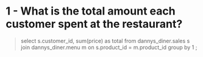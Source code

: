 # 1 - What is the total amount each customer spent at the restaurant?

> select s.customer_id, sum(price) as total 
from dannys_diner.sales s
join dannys_diner.menu m
on s.product_id = m.product_id
group by 1 ;
